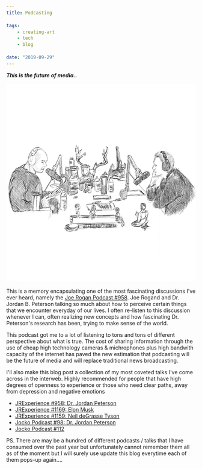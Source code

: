 ```yaml
---
title: Podcasting

tags:
    - creating-art
    - tech
    - blog

date: "2019-09-29"
---
```


***This is the future of media..*** 

![958](958.jpg) 

This is a memory encapsulating one of the most fascinating discussions I've ever heard, namely the [Joe Rogan Podcast #958](https://www.youtube.com/watch?v=USg3NR76XpQ&t=308s). Joe Rogand and Dr. Jordan B. Peterson talking so much about how to perceive certain things that we encounter everyday of our lives. I often re-listen to this discussion whenever I can, often realizing new concepts and how fascinating Dr. Peterson's research has been, trying to make sense of the world. 

This podcast got me to a lot of listening to tons and tons of different perspective about what is true. The cost of sharing information through the use of cheap high technology cameras & michrophones plus high bandwith capacity of the internet has paved the new estimation that podcasting will be the future of media and will replace traditional news broadcasting.

I'll also make this blog post a collection of my most coveted talks I've come across in the interweb. Highly recommended for people that have high degrees of openness to experience or those who need clear paths, away from depression and negative emotions

* [JRExperience #958: Dr. Jordan Peterson](https://www.youtube.com/watch?v=USg3NR76XpQ&t=308s)
* [JRExperience #1169: Elon Musk](https://www.youtube.com/watch?v=ycPr5-27vSI&t=376s) 
* [JRExperience #1159: Neil deGrasse Tyson](https://www.youtube.com/watch?v=vGc4mg5pul4)
* [Jocko Podcast #98: Dr. Jordan Peterson](https://www.youtube.com/watch?v=23dArPpXgCM)
* [Jocko Podcast #112](https://www.youtube.com/watch?v=WHZjcfgk4CI)

PS. There are may be a hundred of different podcasts / talks that I have consumed over the past year but unfortunately cannot remember them all as of the moment but I will surely use update this blog everytime each of them pops-up again....